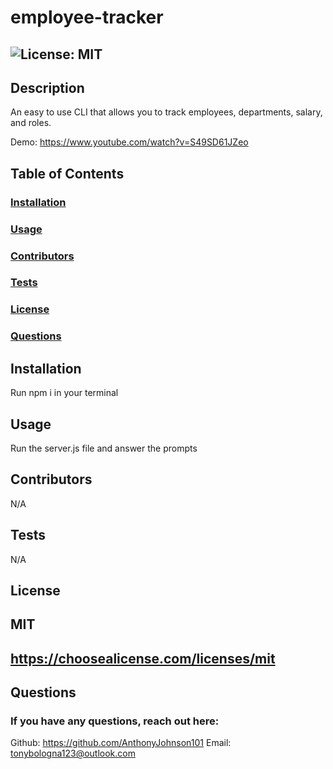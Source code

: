 # employee-tracker

  ## ![License: MIT](https://img.shields.io/badge/License-MIT-yellow.svg)

  ## Description 
  An easy to use CLI that allows you to track employees, departments, salary, and roles.
  
  Demo: https://www.youtube.com/watch?v=S49SD61JZeo

  ## Table of Contents
  ###  [Installation](#installation)
  ###  [Usage](#usage)
  ###  [Contributors](#contributors)
  ###  [Tests](#tests)
  ###  [License](#license)
  ###  [Questions](#questions)

  ## Installation
  Run npm i in your terminal

  ## Usage
  Run the server.js file and answer the prompts

  ## Contributors
  N/A

  ## Tests
  N/A

  ## License
  ## MIT
  ## https://choosealicense.com/licenses/mit

  ## Questions
  ### If you have any questions, reach out here:
  Github: https://github.com/AnthonyJohnson101
  Email: tonybologna123@outlook.com
